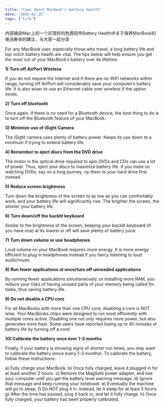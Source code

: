```yaml
---
title: "Tips about MacBook's battery health"
date: "2015-02-15"
tags: ["life"]
---
```

内容摘自Mac上的一个灰常好的免费软件Battery Health中关于保养MacBook的电池寿命的建议，与大家一起分享 <!--more-->

For any MacBook user, especially those who travel, a long battery life and top notch battery health are vital. The tips below will help ensure you get the most out of your MacBook’s battery over its lifetime.

**1) Turn off AirPort Wireless**

If you do not require the Internet and if there are no WiFi networks within range, turning off AirPort will considerably save your computer’s battery life. It is also wiser to use an Ethernet cable over wireless if the option exists.


**2) Turn off bluetooth**

Once again, if there is no need for a Bluetooth device, the best thing to do is to turn off the Bluetooth feature of your MacBook.
 

**3) Minimize use of iSight Camera**

The iSight camera uses plenty of battery power. Keeps its use down to a minimum if trying to extend battery life.
 

**4) Remember to eject discs from the DVD drive**

The motor in the optical drive required to spin DVDs and CDs can use a lot of power. Thus, eject your discs to maximize battery life. If you insist on watching DVDs, say on a long journey, rip them to your hard drive first instead.
 

**5) Reduce screen brightness**


Turn down the brightness of the screen to as low as you can comfortably work, and your battery life will significantly rise. The brighter the screen, the shorter your battery life.
 

**6) Turn down/off the backlit keyboard**

Similar to the brightness of the screen, keeping your backlit keyboard (if you have one) at its lowest or off will save plenty of battery juice.
 

**7) Turn down volume or use headphones**

Loud volume on your MacBook requires more energy. It is more energy efficient to plug in headphones instead if you fancy listening to loud audio/music.


**8) Run fewer applications at once/turn off unneeded applications**

By running fewer applications simultaneously, or installing more RAM, you reduce your risks of having unused parts of your memory being called for tasks, thus saving battery life.
 

**9) Do not disable a CPU core**

For all MacBooks with more than one CPU core, disabling a core is NOT wise. Your MacBooks chips were designed to run most efficiently with multiple cores active. Disabling one not only requires more power, but also generates more heat. Some users have reported losing up to 40 minutes of battery life by turning off a core!
 

**10) Calibrate the battery once ever 1-3 months**

Finally, if your battery is showing signs of shorter run times, you may want to calibrate the battery (once every 1-3 months). To calibrate the battery, follow these instructions:

a) Fully charge your MacBook.
b) Once fully charged, leave it plugged in for at least another 2 hours.
c) Remove the MagSafe power adapter, and use your computer until you get the battery level warning message.
d) Ignore that message and keep running your notebook.
e) Eventually the machine will go to sleep.
f) Do NOT plug it in. Instead, let it sleep for at least 5 hours.
g) After the time has passed, plug it back in, and let it fully charge.
h) Once fully charged, your battery has been properly calibrated.
